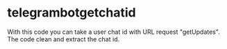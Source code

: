 # telegrambotgetchatid
With this code you can take a user chat id with URL request "getUpdates". The code clean and extract the chat id.
